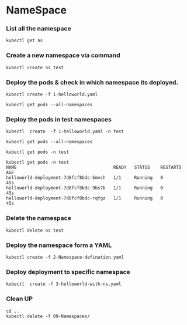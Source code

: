 # NameSpace 

### List all the namespace 
```
kubectl get ns 
```

### Create a new namespace via command
```
kubectl create ns test
```

### Deploy the pods & check in which namespace its deployed. 
```
kubectl create -f 1-helloworld.yaml
```

```
kubectl get pods --all-namespaces
```

### Deploy the pods in test namespaces 
```
kubectl  create  -f 1-helloworld.yaml -n test
```
```
kubectl get pods --all-namespaces
```
```
kubectl get pods -n test
```
```
kubectl get pods -n test
NAME                                     READY   STATUS    RESTARTS   AGE
helloworld-deployment-7d8fcf8bdc-5mvch   1/1     Running   0          45s
helloworld-deployment-7d8fcf8bdc-9bs7b   1/1     Running   0          45s
helloworld-deployment-7d8fcf8bdc-rqfgz   1/1     Running   0          45s
```


### Delete the namespace 
```
kubectl delete ns test
```

### Deploy the namespace form a YAML
```
kubectl create -f 2-Namespace-defination.yaml 
```

### Deploy deployment to specific namespace
```
kubectl  create -f 3-helloworld-with-ns.yaml
```


### Clean UP
```
cd ..
kubectl delete -f 09-Namespaces/
```

